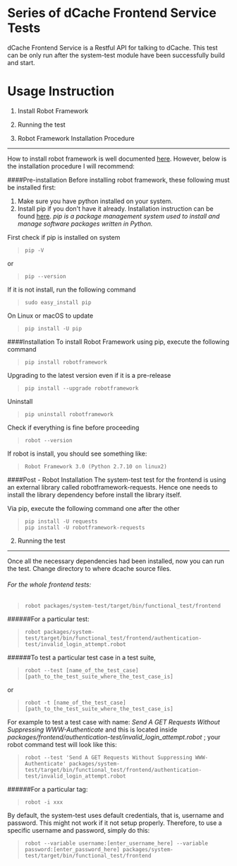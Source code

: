 Series of dCache Frontend Service Tests
=======================================

dCache Frontend Service is a Restful API for talking to dCache. This test can be only run after the system-test module have been successfully build and start.


Usage Instruction
=================

1. Install Robot Framework
2. Running the test


1. Robot Framework Installation Procedure
---------------------------------------------------------

How to install robot framework is well documented [here](https://github.com/robotframework/robotframework/blob/master/INSTALL.rst). However, below is the installation procedure I will recommend:

####Pre-installation
Before installing robot framework, these following must be installed first:
1. Make sure you have python installed on your system.
2. Install pip if you don't have it already. Installation instruction can be found [here](https://pip.pypa.io/en/stable/installing/). _pip is a package management system used to install and manage software packages written in Python._

First check if pip is installed on system
>     pip -V

or
>     pip --version

If it is not install, run the following command
>     sudo easy_install pip

On Linux or macOS to update
>     pip install -U pip


####Installation
To install Robot Framework using pip, execute the following command
>     pip install robotframework

Upgrading to the latest version even if it is a pre-release
>     pip install --upgrade robotframework

Uninstall
>     pip uninstall robotframework


Check if everything is fine before proceeding
>     robot --version

If robot is install, you should see something like:
>     Robot Framework 3.0 (Python 2.7.10 on linux2)

####Post - Robot Installation
The system-test test for the frontend is using an external library called robotframework-requests.
Hence one needs to install the library dependency before install the library itself.

Via pip, execute the following command one after the other
>     pip install -U requests
>     pip install -U robotframework-requests


2. Running the test
-------------------
Once all the necessary dependencies had been installed, now you can run the test.
Change directory to where dcache source files.

###### For the whole frontend tests:

>     robot packages/system-test/target/bin/functional_test/frontend

######For a particular test:
>     robot packages/system-test/target/bin/functional_test/frontend/authentication-test/invalid_login_attempt.robot

######To test a particular test case in a test suite,
>     robot --test [name_of_the_test_case] [path_to_the_test_suite_where_the_test_case_is]

or

>     robot -t [name_of_the_test_case] [path_to_the_test_suite_where_the_test_case_is]

For example to test a test case with name: _Send A GET Requests Without Suppressing WWW-Authenticate_ and this is located inside _packages/frontend/authentication-test/invalid_login_attempt.robot_ ; your robot command test will look like this:
>     robot --test 'Send A GET Requests Without Suppressing WWW-Authenticate' packages/system-test/target/bin/functional_test/frontend/authentication-test/invalid_login_attempt.robot

######For a particular tag:
>     robot -i xxx

By default, the system-test uses default credentials, that is, username and password. This might not work if it not setup properly. Therefore, to use a specific username and password, simply do this:
>     robot --variable username:[enter_username_here] --variable password:[enter_password_here] packages/system-test/target/bin/functional_test/frontend